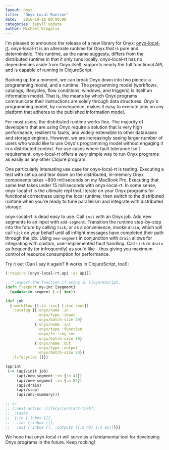 ```yaml
---
layout: post
title:  "Onyx Local Runtime"
date:   2016-10-18 00:00:00
categories: jekyll update
author: Michael Drogalis
---
```


I'm pleased to announce the release of a new library for Onyx: [onyx-local-rt](https://github.com/onyx-platform/onyx-local-rt).
onyx-local-rt is an alternate runtime for Onyx that is pure and deterministic. This runtime, as the name suggests,
differs from the distributed runtime in that it only runs locally. onyx-local-rt has no dependencies aside from Onyx itself,
supports nearly the full functional API, and is capable of running in ClojureScript.

Backing up for a moment, we can break Onyx down into two pieces: a programming model, and a runtime. The programming model (workflows,
catalogs, lifecycles, flow conditions, windows, and triggers) is itself an information model. That is, the means by which
Onyx programs communicate their instructions are solely through data structures. Onyx's programming model, by consequence,
makes it easy to execute jobs on any platform that adheres to the published information model.

For most users, the distributed runtime works fine. The majority of developers that are using Onyx require a solution that is
very high performance, resilient to faults, and widely extensible to other databases and storage engines. However,
we are increasingly seeing larger number of users who would like to use Onyx's programming model without engaging
it in a distributed context. For use cases where fault tolerance isn't requirement, onyx-local-rt offers a *very* simple
way to run Onyx programs as easily as any other Clojure program.

One particularly interesting use case for onyx-local-rt is testing. Executing a test with set up and tear down on the distributed, in-memory Onyx
components takes ~800 milliseconds on my MacBook Pro. Executing that same test takes under 15 milliseconds with onyx-local-rt.
In some sense, onyx-local-rt is the ultimate repl tool. Iterate on your Onyx programs for functional correctness using
the local runtime, then switch to the distributed runtime when you're ready to tune parallelism and integrate with distributed storage.

onyx-local-rt is dead easy to use. Call `init` with an Onyx job. Add new segments to an input with `add-segment`. Transition
the runtime step-by-step into the future by calling `tick`, or as a convenience, invoke `drain`, which will call `tick`
on your behalf until all inflight messages have completed their path through the job. Using `new-segment` in conjunction
with `drain` allows for integrating with custom, user-implemented fault handling. Call `tick` or `drain` as frequently
(or infrequently) as you'd like - thus giving you maximum control of resource consumption for performance.

Try it out (Can I say it again? It works in ClojureScript, too!):

```clojure
(:require [onyx-local-rt.api :as api])

;; ^:export the function if using in ClojureScript.
(defn ^:export my-inc [segment]
  (update-in segment [:n] inc))

(def job
  {:workflow [[:in :inc] [:inc :out]]
   :catalog [{:onyx/name :in
              :onyx/type :input
              :onyx/batch-size 20}
             {:onyx/name :inc
              :onyx/type :function
              :onyx/fn ::my-inc
              :onyx/batch-size 20}
             {:onyx/name :out
              :onyx/type :output
              :onyx/batch-size 20}]
   :lifecycles []})

(pprint
 (-> (api/init job)
     (api/new-segment :in {:n 41})
     (api/new-segment :in {:n 84})
     (api/drain)
     (api/stop)
     (api/env-summary)))

;; =>
;; {:next-action :lifecycle/start-task?,
;;  :tasks
;;  {:in {:inbox []},
;;   :inc {:inbox []},
;;   :out {:inbox [], :outputs [{:n 42} {:n 85}]}}}
```

We hope that onyx-local-rt will serve as a fundamental tool for developing Onyx programs in the future. Keep rocking!